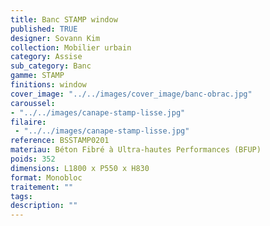 ```yaml
---
title: Banc STAMP window 
published: TRUE
designer: Sovann Kim
collection: Mobilier urbain
category: Assise
sub_category: Banc
gamme: STAMP
finitions: window
cover_image: "../../images/cover_image/banc-obrac.jpg"
caroussel: 
- "../../images/canape-stamp-lisse.jpg"
filaire: 
 - "../../images/canape-stamp-lisse.jpg"
reference: BSSTAMP0201
materiau: Béton Fibré à Ultra-hautes Performances (BFUP)
poids: 352
dimensions: L1800 x P550 x H830 
format: Monobloc
traitement: ""
tags: 
description: ""
---
```

